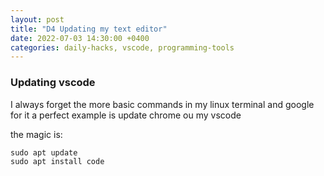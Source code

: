```yaml
---
layout: post
title: "D4 Updating my text editor"
date: 2022-07-03 14:30:00 +0400
categories: daily-hacks, vscode, programming-tools
---
```


### Updating vscode

I always forget the more basic commands in my linux terminal and google for it a perfect example is update chrome ou my vscode

the magic is:

```
sudo apt update 
sudo apt install code
```


<script src="https://utteranc.es/client.js"
        repo="sosaheri/sosaheri/"
        issue-term="pathname"
        theme="github-light"
        crossorigin="anonymous"
        async>
</script>

